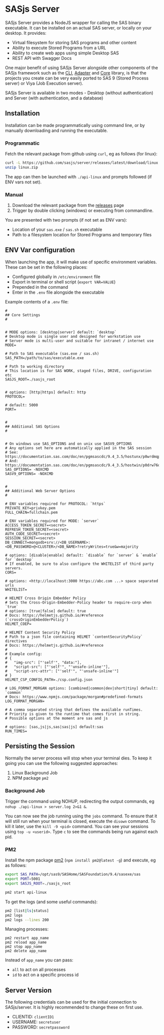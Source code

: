 # SASjs Server

SASjs Server provides a NodeJS wrapper for calling the SAS binary executable. It can be installed on an actual SAS server, or locally on your desktop. It provides:

- Virtual filesystem for storing SAS programs and other content
- Ability to execute Stored Programs from a URL
- Ability to create web apps using simple Desktop SAS
- REST API with Swagger Docs

One major benefit of using SASjs Server alongside other components of the SASjs framework such as the [CLI](https://cli.sasjs.io), [Adapter](https://adapter.sasjs.io) and [Core](https://core.sasjs.io) library, is that the projects you create can be very easily ported to SAS 9 (Stored Process server) or Viya (Job Execution server).

SASjs Server is available in two modes - Desktop (without authentication) and Server (with authentication, and a database)

## Installation

Installation can be made programmatically using command line, or by manually downloading and running the executable.

### Programmatic

Fetch the relevant package from github using `curl`, eg as follows (for linux):

```bash
curl -L https://github.com/sasjs/server/releases/latest/download/linux.zip > linux.zip
unzip linux.zip
```

The app can then be launched with `./api-linux` and prompts followed (if ENV vars not set).

### Manual

1. Download the relevant package from the [releases](https://github.com/sasjs/server/releases) page
2. Trigger by double clicking (windows) or executing from commandline.

You are presented with two prompts (if not set as ENV vars):

- Location of your `sas.exe` / `sas.sh` executable
- Path to a filesystem location for Stored Programs and temporary files

## ENV Var configuration

When launching the app, it will make use of specific environment variables. These can be set in the following places:

- Configured globally in `/etc/environment` file
- Export in terminal or shell script (`export VAR=VALUE`)
- Prepended in the command
- Enter in the `.env` file alongside the executable

Example contents of a `.env` file:

```
#
## Core Settings
#


# MODE options: [desktop|server] default: `desktop`
# Desktop mode is single user and designed for workstation use
# Server mode is multi-user and suitable for intranet / internet use
MODE=

# Path to SAS executable (sas.exe / sas.sh)
SAS_PATH=/path/to/sas/executable.exe

# Path to working directory
# This location is for SAS WORK, staged files, DRIVE, configuration etc
SASJS_ROOT=./sasjs_root


# options: [http|https] default: http
PROTOCOL=

# default: 5000
PORT=


#
## Additional SAS Options
#


# On windows use SAS_OPTIONS and on unix use SASV9_OPTIONS
# Any options set here are automatically applied in the SAS session
# See: https://documentation.sas.com/doc/en/pgmsascdc/9.4_3.5/hostunx/p0wrdmqp8k0oyyn1xbx3bp3qy2wl.htm
# And: https://documentation.sas.com/doc/en/pgmsascdc/9.4_3.5/hostwin/p0drw76qo0gig2n1kcoliekh605k.htm#p09y7hx0grw1gin1giuvrjyx61m6
SAS_OPTIONS= -NOXCMD
SASV9_OPTIONS= -NOXCMD


#
## Additional Web Server Options
#

# ENV variables required for PROTOCOL: `https`
PRIVATE_KEY=privkey.pem
FULL_CHAIN=fullchain.pem

# ENV variables required for MODE: `server`
ACCESS_TOKEN_SECRET=<secret>
REFRESH_TOKEN_SECRET=<secret>
AUTH_CODE_SECRET=<secret>
SESSION_SECRET=<secret>
DB_CONNECT=mongodb+srv://<DB_USERNAME>:<DB_PASSWORD>@<CLUSTER>/<DB_NAME>?retryWrites=true&w=majority

# options: [disable|enable] default: `disable` for `server` & `enable` for `desktop`
# If enabled, be sure to also configure the WHITELIST of third party servers.
CORS=

# options: <http://localhost:3000 https://abc.com ...> space separated urls
WHITELIST=

# HELMET Cross Origin Embedder Policy
# Sets the Cross-Origin-Embedder-Policy header to require-corp when `true`
# options: [true|false] default: true
# Docs: https://helmetjs.github.io/#reference (`crossOriginEmbedderPolicy`)
HELMET_COEP=

# HELMET Content Security Policy
# Path to a json file containing HELMET `contentSecurityPolicy` directives
# Docs: https://helmetjs.github.io/#reference
#
# Example config:
# {
#   "img-src": ["'self'", "data:"],
#   "script-src": ["'self'", "'unsafe-inline'"],
#   "script-src-attr": ["'self'", "'unsafe-inline'"]
# }
HELMET_CSP_CONFIG_PATH=./csp.config.json

# LOG_FORMAT_MORGAN options: [combined|common|dev|short|tiny] default: `common`
# Docs: https://www.npmjs.com/package/morgan#predefined-formats
LOG_FORMAT_MORGAN=

# A comma separated string that defines the available runTimes.
# Priority is given to the runtime that comes first in string.
# Possible options at the moment are sas and js

# options: [sas,js|js,sas|sas|js] default:sas
RUN_TIMES=

```

## Persisting the Session

Normally the server process will stop when your terminal dies. To keep it going you can use the following suggested approaches:

1. Linux Background Job
2. NPM package `pm2`

### Background Job

Trigger the command using NOHUP, redirecting the output commands, eg `nohup ./api-linux > server.log 2>&1 &`.

You can now see the job running using the `jobs` command. To ensure that it will still run when your terminal is closed, execute the `disown` command. To kill it later, use the `kill -9 <pid>` command. You can see your sessions using `top -u <userid>`. Type `c` to see the commands being run against each pid.

### PM2

Install the npm package [pm2](https://www.npmjs.com/package/pm2) (`npm install pm2@latest -g`) and execute, eg as follows:

```bash
export SAS_PATH=/opt/sas9/SASHome/SASFoundation/9.4/sasexe/sas
export PORT=5001
export SASJS_ROOT=./sasjs_root

pm2 start api-linux
```

To get the logs (and some useful commands):

```bash
pm2 [list|ls|status]
pm2 logs
pm2 logs --lines 200
```

Managing processes:

```
pm2 restart app_name
pm2 reload app_name
pm2 stop app_name
pm2 delete app_name
```

Instead of `app_name` you can pass:

- `all` to act on all processes
- `id` to act on a specific process id

## Server Version

The following credentials can be used for the initial connection to SASjs/server. It is highly recommended to change these on first use.

- CLIENTID: `clientID1`
- USERNAME: `secretuser`
- PASSWORD: `secretpassword`
